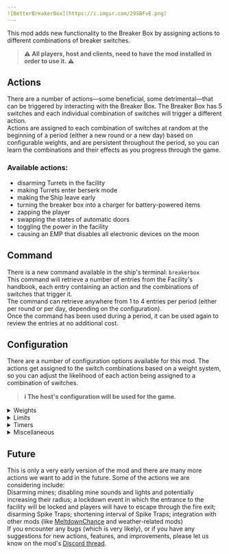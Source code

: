 ```yaml
---
![BetterBreakerBox](https://i.imgur.com/29SBFvE.png)
---
```


This mod adds new functionality to the Breaker Box by assigning actions to different combinations of breaker switches.
> **⚠️ All players, host and clients, need to have the mod installed in order to use it. ⚠️**
## Actions
There are a number of actions—some beneficial, some detrimental—that can be triggered by interacting with the Breaker Box. The Breaker Box has 5 switches and each individual combination of switches will trigger a different action.\
Actions are assigned to each combination of switches at random at the beginning of a period (either a new round or a new day) based on configurable weights, and are persistent throughout the period, so you can learn the combinations and their effects as you progress through the game.

### Available actions:
- disarming Turrets in the facility
- making Turrets enter berserk mode
- making the Ship leave early
- turning the breaker box into a charger for battery-powered items
- zapping the player
- swapping the states of automatic doors
- toggling the power in the facility
- causing an EMP that disables all electronic devices on the moon

## Command
There is a new command available in the ship's terminal: `breakerbox`\
This command will retrieve a number of entries from the Facility's handbook, each entry containing an action and the combinations of switches that trigger it.\
The command can retrieve anywhere from 1 to 4 entries per period (either per round or per day, depending on the configuration).\
Once the command has been used during a period, it can be used again to review the entries at no additional cost.

## Configuration
There are a number of configuration options available for this mod. The actions get assigned to the switch combinations based on a weight system, so you can adjust the likelihood of each action being assigned to a combination of switches.
> **ℹ️ The host's configuration will be used for the game.**

<details>
<summary>Weights</summary>
The weight option of an action can be used to adjust the likelihood of an action being assigned to a combination of switches. A higher weight means that the action is more likely to be assigned, while a weight of 0 means that the action will not be assigned to any combination of switches.
</details>
<details>
<summary>Limits</summary>
The limit option of an action can be used to allow an action to be assigned to a combination of switches only once. This can be useful if you want an action the have a high chance of being assigned to a combination of switches (a high weight) but you don't want it to be assigned to multiple combinations of switches.
</details>
<details>
<summary>Timers</summary>
The timer option of certain actions can be used to set the duration of the action.
</details>
<details>
<summary>Miscellaneous</summary>

- **resetAfterDay:** If true, the game will re-roll assigned actions to the Switch combination after each day, instead of at the start of a new round
- **ensureAction:** If true, the mod will ensure that every action with a weight greater than 0 is assigned to at least one combination of switches. The remaining combinations of switches will be assigned to actions based on their weights.
- **zapDamage:** The amount of damage the player takes when they trigger the zap action.
- **hintPrice:** The price of the `breakerbox` command in the terminal.
- **lockDoorsOnEmp:** If true, all automatic doors will be locked when the EMP action is triggered.
- **enableChainZap:** If true, the Zap action will chain to other players in the vicinity of the player that triggered the action.
</details>

## Future
This is only a very early version of the mod and there are many more actions we want to add in the future. Some of the actions we are considering include:\
Disarming mines; disabling mine sounds and lights and potentially increasing their radius; a lockdown event in which the entrance to the facility will be locked and players will have to escape through the fire exit; disarming Spike Traps; shortening interval of Spike Traps; integration with other mods (like [MeltdownChance](https://thunderstore.io/c/lethal-company/p/den/Meltdown_Chance/) and weather-related mods)\
If you encounter any bugs (which is very likely), or if you have any suggestions for new actions, features, and improvements, please let us know on the mod's [Discord thread](https://discord.com/channels/1168655651455639582/1238561095585894460).